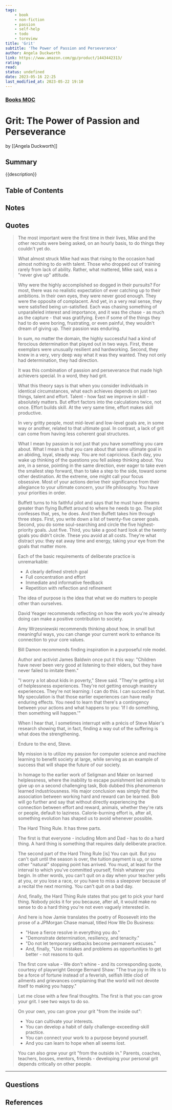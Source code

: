 ```yaml
---
tags:
    - book
    - non-fiction
    - passion
    - self-help
    - todo
    - toreview
title: 'Grit'
subtitle: 'The Power of Passion and Perseverance'
author: Angela Duckworth
link: https://www.amazon.com/gp/product/1443442313/
rating:
read:
status: undefined
date: 2023-05-16 22:25
last_modified_at: 2023-05-22 19:10
---
```


### [Books MOC](Books%20MOC.md)

# Grit: The Power of Passion and Perseverance

by [[Angela Duckworth]]

## Summary

<!-- No more than a couple paragraphs summarizing this BOOK -->

{{description}}

## Table of Contents

## <!--Link to table of contents (TOC) -->

## Notes

## <!-- The main content of my thoughts really -->

## Quotes

> The most important were the first time in their lives,
> Mike and the other recruits were being asked, on an hourly basis, to do things they couldn't yet do.

> What almost struck Mike had was that rising to the occasion had almost nothing to do with talent.
> Those who dropped out of training rarely from lack of ability.
> Rather, what mattered, Mike said, was a "never give up" attitude.

> Why were the highly accomplished so dogged in their pursuits?
> For most, there was no realistic expectation of ever catching up to their ambitions.
> In their own eyes, they were never good enough. They were the opposite of complacent.
> And yet, in a very real sense, they were satisfied being un-satisfied.
> Each was chasing something of unparalleled interest and importance,
> and it was the chase - as much as the capture - that was gratifying.
> Even if some of the things they had to do were boring, frustrating, or even painful,
> they wouldn't dream of giving up.
> Their passion was enduring.

> In sum, no matter the domain, the highly successful had a kind of ferocious determination that played out in two ways.
> First, these exemplars were unusually resilient and hardworking.
> Second, they knew in a very, very deep way what it was they wanted.
> They not only had determination, they had direction.

> It was this combination of passion and perseverance that made high achievers special. In a word, they had grit.

> What this theory says is that when you consider individuals in identical circumstances,
> what each achieves depends on just two things, talent and effort.
> Talent - how fast we improve in skill - absolutely matters.
> But effort factors into the calculations twice, not once. Effort builds skill.
> At the very same time, effort makes skill productive.

> In very gritty people, most mid-level and low-level goals are,
> in some way or another, related to that ultimate goal.
> In contrast, a lack of grit can come from having less coherent goal structures.

> What I mean by passion is not just that you have something you care about.
> What I mean is that you care about that same ultimate goal in an abiding, loyal, steady way. You are not capricious.
> Each day, you wake up thinking of the questions you fell asleep thinking about.
> You are, in a sense, pointing in the same direction,
> ever eager to take even the smallest step forward, than to take a step to the side,
> toward some other destination.
> At the extreme, one might call your focus obsessive.
> Most of your actions derive their significance from their allegiance to your ultimate concern, your life philosophy.
> You have your priorities in order.

> Buffett turns to his faithful pilot and says that he must have dreams
> greater than flying Buffett around to where he needs to go. The pilot confesses that, yes, he does.
> And then Buffett takes him through three steps. First, you write down a list of twenty-five career goals.
> Second, you do some soul-searching and circle the five highest-priority goals. Just five.
> Third, you take a good hard look at the twenty goals you didn't circle. These you avoid at all costs.
> They're what distract you: they eat away time and energy, taking your eye from the goals that matter more.

> Each of the basic requirements of deliberate practice is unremarkable:
>
> -   A clearly defined stretch goal
> -   Full concentration and effort
> -   Immediate and informative feedback
> -   Repetition with reflection and refinement

> The idea of purpose is the idea that what we do matters to people other than ourselves.

> David Yeager recommends reflecting on how the work you're already doing can make a positive contribution to society.

> Amy Wrzesniewski recommends thinking about how, in small but meaningful ways,
> you can change your current work to enhance its connection to your core values.

> Bill Damon recommends finding inspiration in a purposeful role model.

> Author and activist James Baldwin once put it this way:
> "Children have never been very good at listening to their elders, but they have never failed to imitate them."

> "I worry a lot about kids in poverty," Steve said.
> "They're getting a lot of helplessness experiences. They're not getting enough mastery experiences.
> They're not learning: I can do this. I can succeed in that.
> My speculation is that those earlier experiences can have really enduring effects.
> You need to learn that there's a contingency between your actions and what happens to you:
> 'If I do something, then something will happen.'"

> When I hear that, I sometimes interrupt with a précis of Steve Maier's research showing that,
> in fact, finding a way out of the suffering is what does the strengthening.

> Endure to the end, Steve.

> My mission is to utilize my passion for computer science and machine learning to benefit society at large,
> while serving as an example of success that will shape the future of our society.

> In homage to the earlier work of Seligman and Maier on learned helplessness,
> where the inability to escape punishment led animals to give up on a second challenging task,
> Bob dubbed this phenomenon learned industriousness.
> His major conclusion was simply that the association between working hard and reward can be learned.
> Bob will go further and say that without directly experiencing the connection between effort and reward,
> animals, whether they're rats or people, default to laziness.
> Calorie-burning effort is, after all, something evolution has shaped us to avoid whenever possible.

> The Hard Thing Rule. It has three parts.

> The first is that everyone - including Mom and Dad - has to do a hard thing.
> A hard thing is something that requires daily deliberate practice.

> The second part of the Hard Thing Rule \[is\] You can quit.
> But you can't quit until the season is over, the tuition payment is up,
> or some other "natural" stopping point has arrived.
> You must, at least for the interval to which you've committed yourself, finish whatever you begin.
> In other words, you can't quit on a day when your teacher yells at you, or you lose a race,
> or you have to miss a sleepover because of a recital the next morning.
> You can't quit on a bad day.

> And, finally, the Hard Thing Rule states that you get to pick your hard thing.
> Nobody picks it for you because, after all,
> it would make no sense to do a hard thing you're not even vaguely interested in.

> And here is how Jamie translates the poetry of Roosevelt into the prose of a JPMorgan Chase manual,
> titled How We Do Business:
>
> -   "Have a fierce resolve in everything you do."
> -   "Demonstrate determination, resiliency, and tenacity."
> -   "Do not let temporary setbacks become permanent excuses."
> -   And, finally, "Use mistakes and problems as opportunities to get better - not reasons to quit.

> The first core value - We don't whine - and its corresponding quote,
> courtesy of playwright George Bernard Shaw:
> "The true joy in life is to be a force of fortune
> instead of a feverish, selfish little clod of ailments and grievances
> complaining that the world will not devote itself to making you happy."

> Let me close with a few final thoughts.
> The first is that you can grow your grit. I see two ways to do so.

> On your own, you can grow your grit "from the inside out":
>
> -   You can cultivate your interests.
> -   You can develop a habit of daily challenge-exceeding-skill practice.
> -   You can connect your work to a purpose beyond yourself.
> -   And you can learn to hope when all seems lost.

> You can also grow your grit "from the outside in."
> Parents, coaches, teachers, bosses, mentors, friends -
> developing your personal grit depends critically on other people.

---

## Questions

## <!-- What remains for you to consider? -->

## References

<!-- Links to pages not referenced in the content -->
